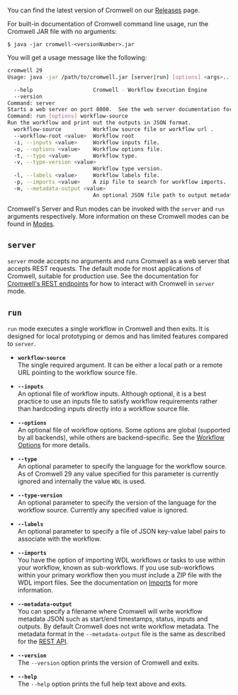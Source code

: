 You can find the latest version of Cromwell on our [Releases](https://github.com/broadinstitute/cromwell/releases/latest) page.

For built-in documentation of Cromwell command line usage, run the Cromwell JAR file with no arguments:

`$ java -jar cromwell-<versionNumber>.jar`

You will get a usage message like the following:

```bash
cromwell 29
Usage: java -jar /path/to/cromwell.jar [server|run] [options] <args>...

  --help                   Cromwell - Workflow Execution Engine
  --version                
Command: server
Starts a web server on port 8000.  See the web server documentation for more details about the API endpoints.
Command: run [options] workflow-source
Run the workflow and print out the outputs in JSON format.
  workflow-source          Workflow source file or workflow url .
  --workflow-root <value>  Workflow root
  -i, --inputs <value>     Workflow inputs file.
  -o, --options <value>    Workflow options file.
  -t, --type <value>       Workflow type.
  -v, --type-version <value>
                           Workflow type version.
  -l, --labels <value>     Workflow labels file.
  -p, --imports <value>    A zip file to search for workflow imports.
  -m, --metadata-output <value>
                           An optional JSON file path to output metadata.
```

Cromwell's Server and Run modes can be invoked with the `server` and `run` arguments respectively. More information on these Cromwell modes can be found in [Modes](Modes).

## `server`

`server` mode accepts no arguments and runs Cromwell as a web server that accepts REST requests. The default mode for most applications of Cromwell, suitable for production use. See the documentation for [Cromwell's REST endpoints](/api/RESTAPI) for how to interact with Cromwell in `server` mode.

## `run`

`run` mode executes a single workflow in Cromwell and then exits. It is designed for local prototyping or demos and has limited features compared to `server`.

* **`workflow-source`**  
The single required argument. It can be either a local path or a remote URL pointing to the workflow source file.
 
* **`--inputs`**  
An optional file of workflow inputs.  Although optional, it is a best practice to use an inputs file to satisfy workflow
requirements rather than hardcoding inputs directly into a workflow source file.

* **`--options`**  
An optional file of workflow options.  Some options are global (supported by all backends), while others are backend-specific. See the [Workflow Options](wf_options/Overview) for more details.

* **`--type`**  
An optional parameter to specify the language for the workflow source. As of Cromwell 29 any value specified for this parameter is currently ignored and internally the value `WDL` is used.

* **`--type-version`**  
An optional parameter to specify the version of the language for the workflow source. Currently any specified value is ignored.

* **`--labels`**  
An optional parameter to specify a file of JSON key-value label pairs to associate with the workflow.

* **`--imports`**  
You have the option of importing WDL workflows or tasks to use within your workflow, known as sub-workflows.
If you use sub-workflows within your primary workflow then you must include a ZIP file with the WDL import files.
See the documentation on [Imports](Imports) for more information.

* **`--metadata-output`**  
You can specify a filename where Cromwell will write workflow metadata JSON such as start/end timestamps, status, inputs and outputs. By default Cromwell does not write workflow metadata. The metadata format in the `--metadata-output` file is the same as described for the [REST API](api/RESTAPI#get-workflow-and-call-level-metadata-for-a-specified-workflow).

* **`--version`**  
The `--version` option prints the version of Cromwell and exits.

* **`--help`**  
The `--help` option prints the full help text above and exits.
